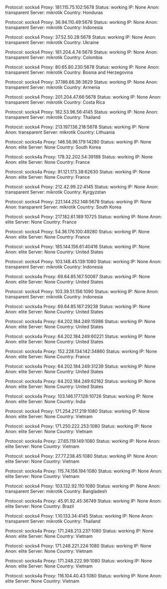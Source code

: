 Protocol: socks4
Proxy: 181.115.75.102:5678
Status: working
IP: None
Anon: transparent
Server: mikrotik
Country: Honduras

Protocol: socks4
Proxy: 36.94.110.49:5678
Status: working
IP: None
Anon: transparent
Server: mikrotik
Country: Indonesia

Protocol: socks4
Proxy: 37.52.50.28:5678
Status: working
IP: None
Anon: transparent
Server: mikrotik
Country: Ukraine

Protocol: socks4
Proxy: 181.204.4.74:5678
Status: working
IP: None
Anon: transparent
Server: mikrotik
Country: Colombia

Protocol: socks4
Proxy: 80.65.80.230:5678
Status: working
IP: None
Anon: transparent
Server: mikrotik
Country: Bosnia and Herzegovina

Protocol: socks4
Proxy: 37.186.66.36:3629
Status: working
IP: None
Anon: transparent
Server: mikrotik
Country: Armenia

Protocol: socks4
Proxy: 201.204.47.66:5678
Status: working
IP: None
Anon: transparent
Server: mikrotik
Country: Costa Rica

Protocol: socks4
Proxy: 182.53.96.56:4145
Status: working
IP: None
Anon: transparent
Server: mikrotik
Country: Thailand

Protocol: socks4
Proxy: 213.197.136.218:5678
Status: working
IP: None
Anon: transparent
Server: mikrotik
Country: Lithuania

Protocol: socks4a
Proxy: 146.56.96.179:14280
Status: working
IP: None
Anon: elite
Server: None
Country: South Korea

Protocol: socks4a
Proxy: 178.32.202.54:39188
Status: working
IP: None
Anon: elite
Server: None
Country: France

Protocol: socks4a
Proxy: 91.121.173.38:62630
Status: working
IP: None
Anon: elite
Server: None
Country: France

Protocol: socks4
Proxy: 212.42.99.22:4145
Status: working
IP: None
Anon: transparent
Server: mikrotik
Country: Kyrgyzstan

Protocol: socks4
Proxy: 221.144.252.148:5678
Status: working
IP: None
Anon: transparent
Server: mikrotik
Country: South Korea

Protocol: socks4
Proxy: 217.182.61.189:10725
Status: working
IP: None
Anon: elite
Server: None
Country: France

Protocol: socks4
Proxy: 54.36.176.100:49280
Status: working
IP: None
Anon: elite
Server: None
Country: France

Protocol: socks4
Proxy: 185.144.156.61:40416
Status: working
IP: None
Anon: elite
Server: None
Country: United States

Protocol: socks4
Proxy: 103.148.45.139:1080
Status: working
IP: None
Anon: transparent
Server: mikrotik
Country: Indonesia

Protocol: socks4a
Proxy: 69.64.85.167:50087
Status: working
IP: None
Anon: elite
Server: None
Country: United States

Protocol: socks4
Proxy: 103.39.51.156:1090
Status: working
IP: None
Anon: transparent
Server: mikrotik
Country: Indonesia

Protocol: socks4a
Proxy: 69.64.85.167:29238
Status: working
IP: None
Anon: elite
Server: None
Country: United States

Protocol: socks4a
Proxy: 64.202.184.249:15986
Status: working
IP: None
Anon: elite
Server: None
Country: United States

Protocol: socks4a
Proxy: 64.202.184.249:60221
Status: working
IP: None
Anon: elite
Server: None
Country: United States

Protocol: socks4a
Proxy: 152.228.134.142:34860
Status: working
IP: None
Anon: elite
Server: None
Country: France

Protocol: socks4a
Proxy: 64.202.184.249:31239
Status: working
IP: None
Anon: elite
Server: None
Country: United States

Protocol: socks4a
Proxy: 64.202.184.249:62162
Status: working
IP: None
Anon: elite
Server: None
Country: United States

Protocol: socks4a
Proxy: 103.146.177.128:10726
Status: working
IP: None
Anon: elite
Server: None
Country: India

Protocol: socks4
Proxy: 171.254.217.219:1080
Status: working
IP: None
Anon: elite
Server: None
Country: Vietnam

Protocol: socks4
Proxy: 171.250.222.253:1080
Status: working
IP: None
Anon: elite
Server: None
Country: Vietnam

Protocol: socks4a
Proxy: 27.65.119.149:1080
Status: working
IP: None
Anon: elite
Server: None
Country: Vietnam

Protocol: socks4
Proxy: 27.77.238.45:1080
Status: working
IP: None
Anon: elite
Server: None
Country: Vietnam

Protocol: socks4a
Proxy: 115.74.156.194:1080
Status: working
IP: None
Anon: elite
Server: None
Country: Vietnam

Protocol: socks4
Proxy: 103.132.92.110:1080
Status: working
IP: None
Anon: transparent
Server: mikrotik
Country: Bangladesh

Protocol: socks4a
Proxy: 45.91.92.45:36749
Status: working
IP: None
Anon: elite
Server: None
Country: Brazil

Protocol: socks4
Proxy: 1.10.133.34:4145
Status: working
IP: None
Anon: transparent
Server: mikrotik
Country: Thailand

Protocol: socks4a
Proxy: 171.248.213.237:1080
Status: working
IP: None
Anon: elite
Server: None
Country: Vietnam

Protocol: socks4
Proxy: 171.248.221.224:1080
Status: working
IP: None
Anon: elite
Server: None
Country: Vietnam

Protocol: socks4a
Proxy: 171.248.222.99:1080
Status: working
IP: None
Anon: elite
Server: None
Country: Vietnam

Protocol: socks4a
Proxy: 116.104.40.43:1080
Status: working
IP: None
Anon: elite
Server: None
Country: Vietnam


